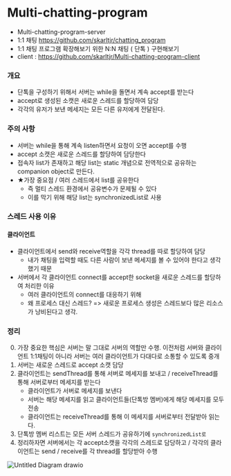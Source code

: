 # Multi-chatting-program
- Multi-chatting-program-server
- 1:1 채팅 https://github.com/skarltjr/chatting_program
- 1:1 채팅 프로그램 확장해보기 위한 N:N 채팅 ( 단톡 ) 구현해보기
- client : https://github.com/skarltjr/Multi-chatting-program-client


### 개요
- 단톡을 구성하기 위해서 서버는 while을 돌면서 계속 accept를 받는다
- accept로 생성된 소캣은 새로운 스레드를 할당하여 담당
- 각각의 유저가 보낸 메세지는 모든 다른 유저에게 전달된다.


### 주의 사항
- 서버는 while을 통해 계속 listen하면서 요청이 오면 accept를 수행
- accept 소캣은 새로운 스레드를 할당하여 담당한다
- 접속자 list가 존재하고 해당 list는 static 개념으로 전역적으로 공유하는 companion object로 만든다.
- ★가장 중요점 / 여러 스레드에서 list를 공유한다
    - 즉 멀티 스레드 환경에서 공유변수가 문제될 수 있다
    - 이를 막기 위해 해당 list는 synchronizedList로 사용


### 스레드 사용 이유
#### 클라이언트
- 클라이언트에서 send와 receive역할을 각각 thread를 따로 할당하여 담당
    - 내가 채팅을 입력할 때도 다른 사람이 보낸 메세지를 볼 수 있어야 한다고 생각했기 때문
- 서버에서 각 클라이언트 connect를 accept한 socket을 새로운 스레드를 할당하여 처리한 이유
    - 여러 클라이언트의 connect를 대응하기 위해
    - 왜 프로세스 대신 스레드? => 새로운 프로세스 생성은 스레드보다 많은 리소스가 낭비된다고 생각. 


### 정리
0. 가장 중요한 핵심은 서버는 말 그대로 서버의 역할만 수행. 이전처럼 서버와 클라이언트 1:1채팅이 아니라 서버는 여러 클라이언트가 다대다로 소통할 수 있도록 중개
1. 서버는 새로운 스레드로 accept 소캣 담당
2. 클라이언트는 sendThread를 통해 서버로 메세지를 보내고 / receiveThread를 통해 서버로부터 메세지를 받는다
    - 클라이언트가 서버로 메세지를 보낸다
    - 서버는 해당 메세지를 읽고 클라이언트들(단톡방 멤버)에게 해당 메세지를 모두 전송
    - 클라이언트는 receiveThread를 통해 이 메세지를 서버로부터 전달받아 읽는다.
3. 단톡방 멤버 리스트는 모든 서버 스레드가 공유하기에 `synchronizedList로`
4. 정리하자면 서버에서는 각 accept소캣을 각각의 스레드로 담당하고 /  각각의 클라이언트는 send / receive를 각 thread를 할당받아 수행


![Untitled Diagram drawio](https://user-images.githubusercontent.com/62214428/146584070-c87b3ef5-7484-4333-bd17-b9188f75e967.png)
